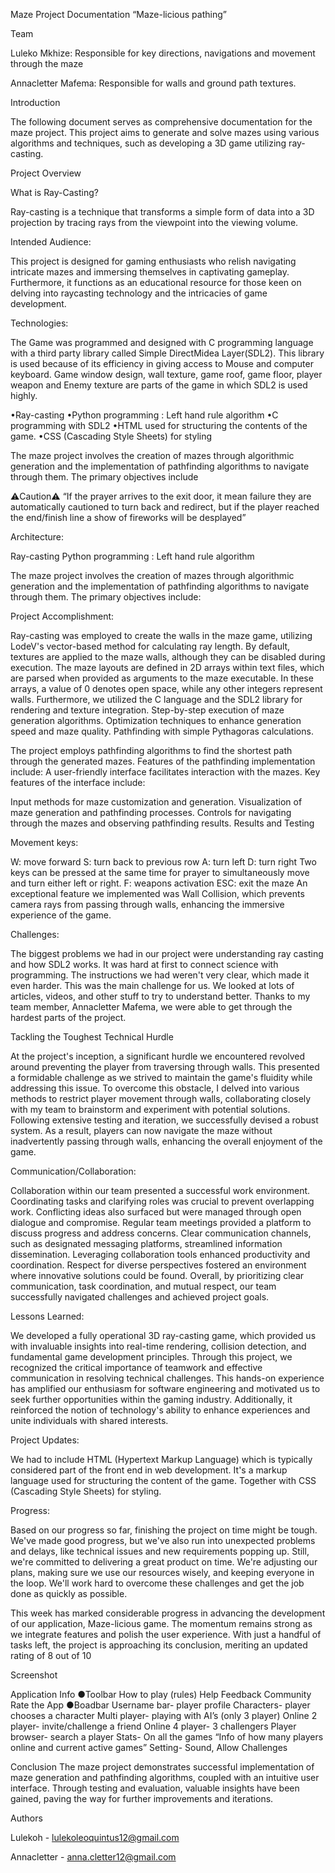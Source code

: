 
Maze Project Documentation
“Maze-licious pathing” 



Team

Luleko Mkhize: Responsible for key directions, navigations and movement through the maze

Annacletter Mafema: Responsible for walls and ground path textures.

Introduction

 

The following document serves as comprehensive documentation for the maze project. This project aims to generate and solve mazes using various algorithms and techniques, such as developing a 3D game utilizing ray-casting.

Project Overview

What is Ray-Casting?

Ray-casting is a technique that transforms a simple form of data into a 3D projection by tracing rays from the viewpoint into the viewing volume.

Intended Audience:

This project is designed for gaming enthusiasts who relish navigating intricate mazes and immersing themselves in captivating gameplay. Furthermore, it functions as an educational resource for those keen on delving into raycasting technology and the intricacies of game development.

Technologies:

The Game was programmed and designed with C programming language with a third party library called Simple DirectMidea Layer(SDL2). This library is used because of its efficiency in giving access to Mouse and computer keyboard. Game window design, wall texture, game roof, game floor, player weapon and Enemy texture are parts of the game in which SDL2 is used highly.

•Ray-casting 
•Python programming : Left hand rule algorithm
•C programming with SDL2
•HTML used for structuring the contents of the game. 
•CSS (Cascading Style Sheets) for styling 

The maze project involves the creation of mazes through algorithmic generation and the implementation of pathfinding algorithms to navigate through them. The primary objectives include


⚠️Caution⚠️ 
“If the prayer arrives to the exit door, it mean failure they are automatically cautioned to turn back and redirect, but if the player reached the end/finish line a show of fireworks will be desplayed”

Architecture:

Ray-casting 
Python programming : Left hand rule algorithm

The maze project involves the creation of mazes through algorithmic generation and the implementation of pathfinding algorithms to navigate through them. The primary objectives include:

 

Project Accomplishment:

Ray-casting was employed to create the walls in the maze game, utilizing LodeV's vector-based method for calculating ray length. By default, textures are applied to the maze walls, although they can be disabled during execution. The maze layouts are defined in 2D arrays within text files, which are parsed when provided as arguments to the maze executable. In these arrays, a value of 0 denotes open space, while any other integers represent walls. Furthermore, we utilized the C language and the SDL2 library for rendering and texture integration.
Step-by-step execution of maze generation algorithms.
Optimization techniques to enhance generation speed and maze quality.
Pathfinding with simple Pythagoras calculations.

The project employs pathfinding algorithms to find the shortest path through the generated mazes. Features of the pathfinding implementation include:
A user-friendly interface facilitates interaction with the mazes. Key features of the interface include:

Input methods for maze customization and generation.
Visualization of maze generation and pathfinding processes.
Controls for navigating through the mazes and observing pathfinding results.
Results and Testing

Movement keys:

W: move forward 
S: turn back to previous row
A: turn left
D: turn right
Two keys can be pressed at the same time for prayer to simultaneously move and turn either left or right.
F: weapons activation
ESC: exit the maze
An exceptional feature we implemented was Wall Collision, which prevents camera rays from passing through walls, enhancing the immersive experience of the game.

Challenges:

The biggest problems we had in our project were understanding ray casting and how SDL2 works. It was hard at first to connect science with programming. The instructions we had weren't very clear, which made it even harder. This was the main challenge for us. We looked at lots of articles, videos, and other stuff to try to understand better. Thanks to my team member, Annacletter Mafema, we were able to get through the hardest parts of the project.

Tackling the Toughest Technical Hurdle

At the project's inception, a significant hurdle we encountered revolved around preventing the player from traversing through walls. This presented a formidable challenge as we strived to maintain the game's fluidity while addressing this issue. To overcome this obstacle, I delved into various methods to restrict player movement through walls, collaborating closely with my team to brainstorm and experiment with potential solutions. Following extensive testing and iteration, we successfully devised a robust system. As a result, players can now navigate the maze without inadvertently passing through walls, enhancing the overall enjoyment of the game.

Communication/Collaboration:

Collaboration within our team presented a successful work environment. Coordinating tasks and clarifying roles was crucial to prevent overlapping work. Conflicting ideas also surfaced but were managed through open dialogue and compromise. Regular team meetings provided a platform to discuss progress and address concerns. Clear communication channels, such as designated messaging platforms, streamlined information dissemination. Leveraging collaboration tools enhanced productivity and coordination. Respect for diverse perspectives fostered an environment where innovative solutions could be found. Overall, by prioritizing clear communication, task coordination, and mutual respect, our team successfully navigated challenges and achieved project goals.

Lessons Learned:

We developed a fully operational 3D ray-casting game, which provided us with invaluable insights into real-time rendering, collision detection, and fundamental game development principles. Through this project, we recognized the critical importance of teamwork and effective communication in resolving technical challenges. This hands-on experience has amplified our enthusiasm for software engineering and motivated us to seek further opportunities within the gaming industry. Additionally, it reinforced the notion of technology's ability to enhance experiences and unite individuals with shared interests.

Project Updates:

We had to include HTML (Hypertext Markup Language) which is typically considered part of the front end in web development. It's a markup language used for structuring the content of the game. Together with CSS (Cascading Style Sheets) for styling.

Progress:

Based on our progress so far, finishing the project on time might be tough. We've made good progress, but we've also run into unexpected problems and delays, like technical issues and new requirements popping up. Still, we're committed to delivering a great product on time. We're adjusting our plans, making sure we use our resources wisely, and keeping everyone in the loop. We'll work hard to overcome these challenges and get the job done as quickly as possible. 

This week has marked considerable progress in advancing the development of our application, Maze-licious game. The momentum remains strong as we integrate features and polish the user experience. With just a handful of tasks left, the project is approaching its conclusion, meriting an updated rating of 8 out of 10

Screenshot

     

Application Info
●Toolbar 
How to play (rules)
Help
Feedback
Community
Rate the App
●Boadbar
Username bar- player profile
Characters- player chooses a character
Multi player- playing with AI’s (only 3 player)
Online 2 player- invite/challenge a friend 
Online 4 player- 3 challengers
Player browser- search a player
Stats- On all the games
“Info of how many players online and current active games”
Setting- Sound, Allow Challenges

Conclusion
The maze project demonstrates successful implementation of maze generation and pathfinding algorithms, coupled with an intuitive user interface. Through testing and evaluation, valuable insights have been gained, paving the way for further improvements and iterations.



Authors

Lulekoh - 
lulekoleoquintus12@gmail.com

Annacletter -
anna.cletter12@gmail.com



